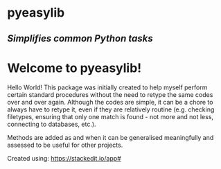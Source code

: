 # pyeasylib
## _Simplifies common Python tasks_

# Welcome to pyeasylib!

Hello World! This package was initially created to help myself perform certain standard procedures without the need to retype the same codes over and over again. Although the codes are simple, it can be a chore to always have to retype it, even if they are relatively routine (e.g. checking filetypes, ensuring that only one match is found - not more and not less, connecting to databases, etc.).

Methods are added as and when it can be generalised meaningfully and assessed to be useful for other projects.


Created using: https://stackedit.io/app#